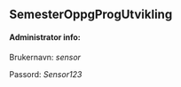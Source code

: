 ## **SemesterOppgProgUtvikling**

#### Administrator info:

Brukernavn: _sensor_

Passord: _Sensor123_
